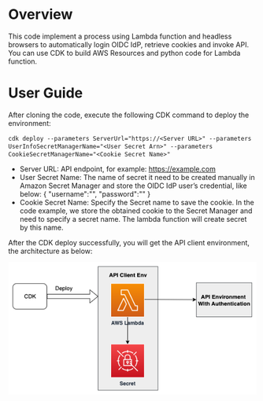 # Overview

This code implement a process using Lambda function and headless browsers to automatically login OIDC IdP, retrieve cookies and invoke API. You can use CDK to build AWS Resources and python code for Lambda function.

# User Guide

After cloning the code, execute the following CDK command to deploy the environment:
```
cdk deploy --parameters ServerUrl="https://<Server URL>" --parameters UserInfoSecretManagerName="<User Secret Arn>" --parameters CookieSecretManagerName="<Cookie Secret Name>"
```

 - Server URL: API endpoint, for example: https://example.com
 - User Secret Name: The name of secret
 	it need to be created manually in Amazon Secret Manager and store the OIDC IdP user’s credential, like below:
 	{
	    "username":"<username>",
	    "password":"<password>"
	}
 - Cookie Secret Name: Specify the Secret name to save the cookie. In the code example, we store the obtained cookie to the Secret Manager and need to specify a secret name. The lambda function will create secret by this name.

 After the CDK deploy successfully, you will get the API client environment, the architecture as below: 

 ![api-client-architecture](images/api-client-env-architecture.png)




